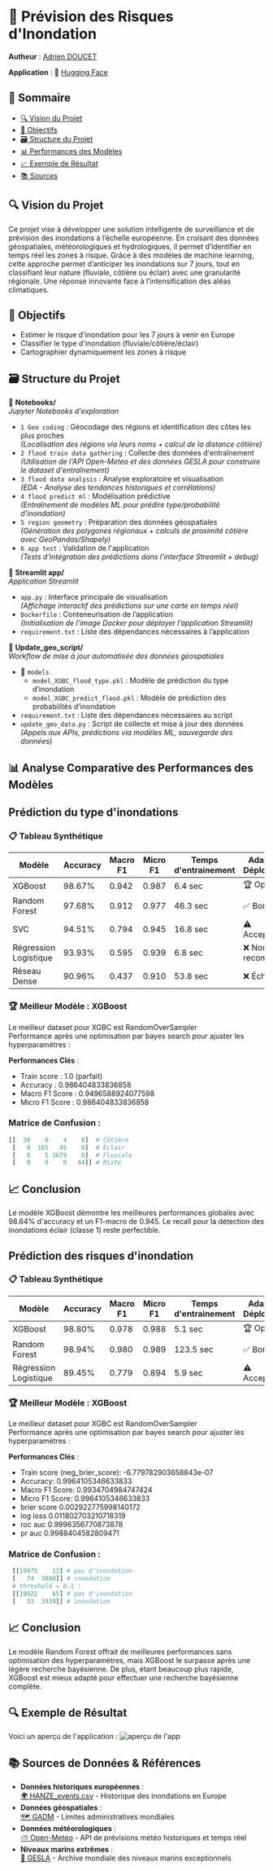 # 🌊 Prévision des Risques d'Inondation
**Autheur** : [Adrien DOUCET](https://github.com/AdrienD-Skep)

**Application** : 🔗 [Hugging Face](https://huggingface.co/spaces/AdrienD-Skep/Flood-prediction) 

## 📑 Sommaire
- [🔍 Vision du Projet](#-vision-du-projet)
- [🎯 Objectifs](#-objectifs)
- [🗃 Structure du Projet](#-structure-du-projet)
- [📊 Performances des Modèles](#-analyse-comparative-des-performances-des-modèles)
- [📈 Exemple de Résultat](#-exemple-de-résultat)
- [📚 Sources](#-sources-de-données--références)

## 🔍 Vision du Projet
Ce projet vise à développer une solution intelligente de surveillance et de prévision des inondations à l’échelle européenne.
En croisant des données géospatiales, météorologiques et hydrologiques, il permet d’identifier en temps réel les zones à risque. Grâce à des modèles de machine learning, cette approche permet d’anticiper les inondations sur 7 jours, tout en classifiant leur nature (fluviale, côtière ou éclair) avec une granularité régionale.
Une réponse innovante face à l’intensification des aléas climatiques.

## 🎯 Objectifs  
- Estimer le risque d'inondation pour les 7 jours à venir en Europe
- Classifier le type d'inondation (fluviale/côtière/éclair)  
- Cartographier dynamiquement les zones à risque


## 🗃 Structure du Projet
📁 **Notebooks/**  
*Jupyter Notebooks d'exploration*  
- `1 Geo coding` : Géocodage des régions et identification des côtes les plus proches  
  *(Localisation des régions via leurs noms + calcul de la distance côtière)*  
- `2 flood train data gathering` : Collecte des données d'entraînement  
  *(Utilisation de l'API Open-Meteo et des données GESLA pour construire le dataset d'entraînement)*  
- `3 flood data analysis` : Analyse exploratoire et visualisation  
  *(EDA - Analyse des tendances historiques et corrélations)*  
- `4 flood predict ml` : Modélisation prédictive  
  *(Entraînement de modèles ML pour prédire type/probabilité d'inondation)*  
- `5 region geometry` : Préparation des données géospatiales  
  *(Génération des polygones régionaux + calculs de proximité côtière avec GeoPandas/Shapely)*  
- `6 app test` : Validation de l'application  
  *(Tests d'intégration des prédictions dans l'interface Streamlit + debug)*

📁 **Streamlit app/**  
*Application Streamlit*  
- `app.py` : Interface principale de visualisation  
  *(Affichage interactif des prédictions sur une carte en temps réel)*  
- `Dockerfile` : Conteneurisation de l’application  
  *(Initialisation de l’image Docker pour déployer l’application Streamlit)*  
- `requirement.txt` : Liste des dépendances nécessaires à l’application  

📁 **Update_geo_script/**  
*Workflow de mise à jour automatisée des données géospatiales*  
- 📁 `models`  
  - `model_XGBC_flood_type.pkl` : Modèle de prédiction du type d’inondation  
  - `model_XGBC_predict_flood.pkl` : Modèle de prédiction des probabilités d’inondation  
- `requirement.txt` : Liste des dépendances nécessaires au script  
- `update_geo_data.py` : Script de collecte et mise à jour des données  
  *(Appels aux APIs, prédictions via modèles ML, sauvegarde des données)* 

## 📊 Analyse Comparative des Performances des Modèles
## Prédiction du type d'inondations

### 📋 Tableau Synthétique
| Modèle                | Accuracy | Macro F1 | Micro F1 | Temps d'entrainement | Adapté au Déploiement |
|-----------------------|----------|----------|----------|----------------------|-----------------------|
| XGBoost               | 98.67%   | 0.942    | 0.987    | 6.4 sec              | 🏆 Optimal            |
| Random Forest         | 97.68%   | 0.912    | 0.977    | 46.3 sec             | ✅ Bon                |
| SVC                   | 94.51%   | 0.794    | 0.945    | 16.8 sec             | ⚠️ Acceptable         |
| Régression Logistique | 93.93%   | 0.595    | 0.939    | 6.8 sec              | ❌ Non recommandé     |
| Réseau Dense          | 90.96%   | 0.437    | 0.910    | 53.8 sec             | ❌ Échec              |

### 🏆 Meilleur Modèle : XGBoost

Le meilleur dataset pour XGBC est RandomOverSampler  
Performance après une optimisation par bayes search pour ajuster les hyperparamètres :

**Performances Clés** :
- Train score : 1.0 (parfait)
- Accuracy : 0.986404833836858
- Macro F1 Score : 0.9496588924077598
- Micro F1 Score : 0.986404833836858

### Matrice de Confusion :
```python
[[  30    0    4    0]  # Côtière
 [   0  165   45    0]  # Éclair
 [   0    5 3679    0]  # Fluviale
 [   0    0    0   44]] # Mixte
```
## 📈 Conclusion
Le modèle XGBoost démontre les meilleures performances globales avec 98.64% d'accuracy et un F1-macro de 0.945. Le recall pour la détection des inondations éclair (classe 1) reste perfectible.


## Prédiction des risques d'inondation

### 📋 Tableau Synthétique
| Modèle                | Accuracy | Macro F1 | Micro F1 | Temps d'entrainement | Adapté au Déploiement |
|-----------------------|----------|----------|----------|----------------------|-----------------------|
| XGBoost               | 98.80%   | 0.978    | 0.988    | 5.1 sec              | 🏆 Optimal            |
| Random Forest         | 98.94%   | 0.980    | 0.989    | 123.5 sec            | ✅ Bon                |
| Régression Logistique | 89.45%   | 0.779    | 0.894    | 5.9 sec              | ⚠️ Acceptable         |

### 🏆 Meilleur Modèle : XGBoost

Le meilleur dataset pour XGBC est RandomOverSampler  
Performance après une optimisation par bayes search pour ajuster les hyperparamètres :

**Performances Clés** :
- Train score (neg_brier_score): -6.779782903658843e-07
- Accuracy: 0.9964105346633833
- Macro F1 Score: 0.9934704984747424
- Micro F1 Score: 0.9964105346633833
- brier score 0.002922775998140172
- log loss 0.011802703210718319
- roc auc 0.9996356770873878
- pr auc 0.9988404582809471
### Matrice de Confusion :
```python
 [[19975    12] # pas d'inondation
 [   74  3898]] # inondation
 # threshold = 0.1 :
 [[19922    65] # pas d'inondation
 [   33  3939]] # inondation
```
## 📈 Conclusion
Le modèle Random Forest offrait de meilleures performances sans optimisation des hyperparamètres, mais XGBoost le surpasse après une légère recherche bayésienne. De plus, étant beaucoup plus rapide, XGBoost est mieux adapté pour effectuer une recherche bayésienne complète.

## 🔍 Exemple de Résultat
Voici un aperçu de l'application :
![aperçu de l'app](assets/Streamlit_app.jpeg)


## 📚 Sources de Données & Références

- **Données historiques européennes** :  
  [🌍 HANZE_events.csv](https://zenodo.org/records/11259233) - Historique des inondations en Europe
- **Données géospatiales** :  
  [🗺️ GADM](https://gadm.org/download_world.html) - Limites administratives mondiales
- **Données météorologiques** :  
  [⛅ Open-Meteo](https://open-meteo.com/) - API de prévisions météo historiques et temps réel
- **Niveaux marins extrêmes** :  
  [🌊 GESLA](https://gesla787883612.wordpress.com/downloads/) - Archive mondiale des niveaux marins exceptionnels

